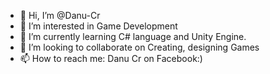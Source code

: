 - 👋 Hi, I’m @Danu-Cr
- 👀 I’m interested in Game Development
- 🌱 I’m currently learning C# language and Unity Engine.
- 💞️ I’m looking to collaborate on Creating, designing Games
- 📫 How to reach me: Danu Cr on Facebook:)

<!---
Danu-Cr/Danu-Cr is a ✨ special ✨ repository because its `README.md` (this file) appears on your GitHub profile.
You can click the Preview link to take a look at your changes.
--->
